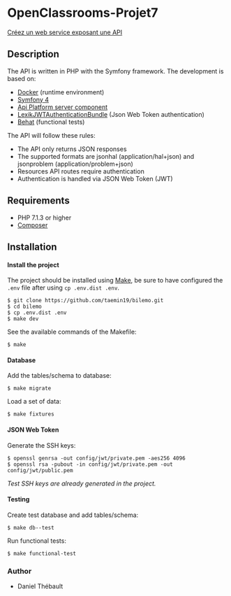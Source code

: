 # OpenClassrooms-Projet7

[Créez un web service exposant une API](https://openclassrooms.com/projects/creez-un-web-service-exposant-une-api)

## Description

The API is written in PHP with the Symfony framework.
The development is based on:
- [Docker](https://www.docker.com/) (runtime environment)
- [Symfony 4](https://symfony.com/doc/current/index.html)
- [Api Platform server component](https://api-platform.com/docs/distribution#using-symfony-flex-and-composer-advanced-users)
- [LexikJWTAuthenticationBundle](https://github.com/lexik/LexikJWTAuthenticationBundle) (Json Web Token authentication)
- [Behat](http://behat.org/en/latest/) (functional tests)

The API will follow these rules:
- The API only returns JSON responses
- The supported formats are jsonhal (application/hal+json) and jsonproblem (application/problem+json)
- Resources API routes require authentication
- Authentication is handled via JSON Web Token (JWT)

## Requirements
- PHP 7.1.3 or higher
- [Composer](https://getcomposer.org/)

## Installation
#### Install the project
The project should be installed using [Make](https://www.gnu.org/software/make/), be sure to have configured the `.env` file after using `cp .env.dist .env`.
    
    $ git clone https://github.com/taemin19/bilemo.git
    $ cd bilemo
    $ cp .env.dist .env
    $ make dev

See the available commands of the Makefile:

    $ make

#### Database
Add the tables/schema to database:

    $ make migrate

Load a set of data:

    $ make fixtures

#### JSON Web Token
Generate the SSH keys:

    $ openssl genrsa -out config/jwt/private.pem -aes256 4096
    $ openssl rsa -pubout -in config/jwt/private.pem -out config/jwt/public.pem
    
*Test SSH keys are already generated in the project.*    

#### Testing
Create test database and add tables/schema:

    $ make db--test

Run functional tests:

    $ make functional-test

### Author
- Daniel Thébault
